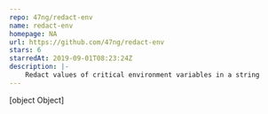 ```yaml
---
repo: 47ng/redact-env
name: redact-env
homepage: NA
url: https://github.com/47ng/redact-env
stars: 6
starredAt: 2019-09-01T08:23:24Z
description: |-
    Redact values of critical environment variables in a string
---
```


[object Object]

